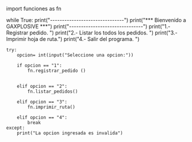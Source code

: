 import funciones as fn

while True:
    print("-------------------------------")
    print("*** Bienvenido a GAXPLOSIVE ***")
    print("-------------------------------")
    print("1.- Registrar pedido. ")
    print("2.- Listar los todos los pedidos. ")
    print("3.- Imprimir hoja de ruta.")
    print("4.- Salir del programa. ")
    
    try:
        opcion= int(input("Seleccione una opcion:"))
    
        if opcion == "1":
            fn.registrar_pedido ()


        elif opcion == "2":
            fn.listar_pedidos()
        
        elif opcion == "3":
            fn.imprimir_ruta()
    
        elif opcion == "4":
            break
    except:
        print("La opcion ingresada es invalida")

        
